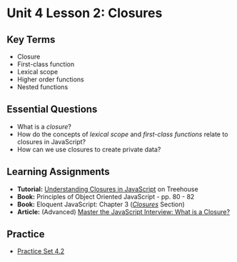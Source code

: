 # Unit 4 Lesson 2: Closures

## Key Terms
* Closure
* First-class function
* Lexical scope
* Higher order functions
* Nested functions

## Essential Questions
* What is a _closure_?
* How do the concepts of _lexical scope_ and _first-class functions_ relate to closures in JavaScript?
* How can we use closures to create private data?

## Learning Assignments
* **Tutorial:** [Understanding Closures in JavaScript](https://teamtreehouse.com/library/understanding-closures-in-javascript) on Treehouse
* **Book:** Principles of Object Oriented JavaScript - pp. 80 - 82
* **Book:** Eloquent JavaScript: Chapter 3 ([_Closures_](https://eloquentjavascript.net/03_functions.html#h_hOd+yVxaku) Section) 
* **Article:** (Advanced) [Master the JavaScript Interview: What is a Closure?](https://medium.com/javascript-scene/master-the-javascript-interview-what-is-a-closure-b2f0d2152b36)

## Practice
* [Practice Set 4.2](https://github.com/The-Marcy-Lab-School/se-unit-4/blob/master/lesson-2-closures/practice-set/exercises.md)

